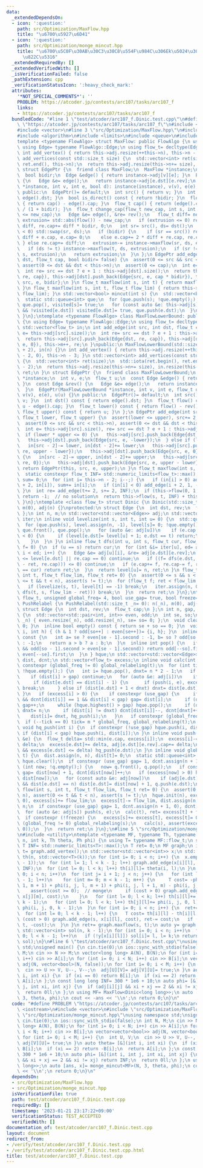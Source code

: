 ```yaml
---
data:
  _extendedDependsOn:
  - icon: ':question:'
    path: src/Optimization/MaxFlow.hpp
    title: "\u6700\u5927\u6D41"
  - icon: ':question:'
    path: src/Optimization/monge_mincut.hpp
    title: "\u6700\u5C0F\u30AB\u30C3\u30C8\u554F\u984C\u306Ek\u5024\u3078\u306E\u4E00\
      \u822C\u5316"
  _extendedRequiredBy: []
  _extendedVerifiedWith: []
  _isVerificationFailed: false
  _pathExtension: cpp
  _verificationStatusIcon: ':heavy_check_mark:'
  attributes:
    '*NOT_SPECIAL_COMMENTS*': ''
    PROBLEM: https://atcoder.jp/contests/arc107/tasks/arc107_f
    links:
    - https://atcoder.jp/contests/arc107/tasks/arc107_f
  bundledCode: "#line 1 \"test/atcoder/arc107_f.Dinic.test.cpp\"\n#define PROBLEM\
    \ \"https://atcoder.jp/contests/arc107/tasks/arc107_f\"\n#include <iostream>\n\
    #include <vector>\n#line 3 \"src/Optimization/MaxFlow.hpp\"\n#include <numeric>\n\
    #include <algorithm>\n#include <limits>\n#include <queue>\n#include <cassert>\n\
    template <typename FlowAlgo> struct MaxFlow: public FlowAlgo {\n using FlowAlgo::FlowAlgo;\n\
    \ using Edge= typename FlowAlgo::Edge;\n using flow_t= decltype(Edge::cap);\n\
    \ int add_vertex() { return this->adj.resize(++this->n), this->n - 1; }\n std::vector<int>\
    \ add_vertices(const std::size_t size) {\n  std::vector<int> ret(size);\n  std::iota(ret.begin(),\
    \ ret.end(), this->n);\n  return this->adj.resize(this->n+= size), ret;\n }\n\
    \ struct EdgePtr {\n  friend class MaxFlow;\n  MaxFlow *instance;\n  int v, e;\n\
    \  bool bidir;\n  Edge &edge() { return instance->adj[v][e]; }\n  Edge &rev()\
    \ {\n   Edge &e= edge();\n   return instance->adj[e.dst][e.rev];\n  }\n  EdgePtr(MaxFlow\
    \ *instance, int v, int e, bool d): instance(instance), v(v), e(e), bidir(d) {}\n\
    \ public:\n  EdgePtr()= default;\n  int src() { return v; }\n  int dst() { return\
    \ edge().dst; }\n  bool is_direct() const { return !bidir; }\n  flow_t flow()\
    \ { return cap() - edge().cap; }\n  flow_t cap() { return (edge().cap + rev().cap)\
    \ / (1 + bidir); }\n  flow_t change_cap(flow_t new_cap, int s, int t) {\n   assert(0\
    \ <= new_cap);\n   Edge &e= edge(), &re= rev();\n   flow_t diff= new_cap - cap(),\
    \ extrusion= std::abs(flow()) - new_cap;\n   if (extrusion <= 0) return e.cap+=\
    \ diff, re.cap+= diff * bidir, 0;\n   int sr= src(), ds= dst();\n   if (flow()\
    \ < 0) std::swap(sr, ds);\n   if (bidir) {\n    if (sr == src()) re.cap+= 2 *\
    \ diff + e.cap, e.cap= 0;\n    else e.cap+= 2 * diff + re.cap, re.cap= 0;\n  \
    \ } else re.cap+= diff;\n   extrusion-= instance->maxflow(sr, ds, extrusion);\n\
    \   if (ds != t) instance->maxflow(t, ds, extrusion);\n   if (sr != s) instance->maxflow(sr,\
    \ s, extrusion);\n   return extrusion;\n  }\n };\n EdgePtr add_edge(int src, int\
    \ dst, flow_t cap, bool bidir= false) {\n  assert(0 <= src && src < this->n),\
    \ assert(0 <= dst && dst < this->n);\n  assert(0 <= cap);\n  int e= this->adj[src].size();\n\
    \  int re= src == dst ? e + 1 : this->adj[dst].size();\n  return this->adj[src].push_back(Edge{dst,\
    \ re, cap}), this->adj[dst].push_back(Edge{src, e, cap * bidir}), this->m++, EdgePtr{this,\
    \ src, e, bidir};\n }\n flow_t maxflow(int s, int t) { return maxflow(s, t, std::numeric_limits<flow_t>::max());\
    \ }\n flow_t maxflow(int s, int t, flow_t flow_lim) { return this->flow(s, t,\
    \ flow_lim); }\n std::vector<bool> mincut(int s) {\n  std::vector<bool> visited(this->n);\n\
    \  static std::queue<int> que;\n  for (que.push(s); !que.empty();) {\n   s= que.front(),\
    \ que.pop(), visited[s]= true;\n   for (const auto &e: this->adj[s])\n    if (e.cap\
    \ && !visited[e.dst]) visited[e.dst]= true, que.push(e.dst);\n  }\n  return visited;\n\
    \ }\n};\ntemplate <typename FlowAlgo> class MaxFlowLowerBound: public FlowAlgo\
    \ {\n using Edge= typename FlowAlgo::Edge;\n using flow_t= decltype(Edge::cap);\n\
    \ std::vector<flow_t> in;\n int add_edge(int src, int dst, flow_t cap) {\n  int\
    \ e= this->adj[src].size();\n  int re= src == dst ? e + 1 : this->adj[dst].size();\n\
    \  return this->adj[src].push_back(Edge{dst, re, cap}), this->adj[dst].push_back(Edge{src,\
    \ e, 0}), this->m++, re;\n }\npublic:\n MaxFlowLowerBound(std::size_t n= 0): FlowAlgo(n\
    \ + 2), in(n) {}\n int add_vertex() { return this->adj.resize(++this->n), in.resize(this->n\
    \ - 2, 0), this->n - 3; }\n std::vector<int> add_vertices(const std::size_t size)\
    \ {\n  std::vector<int> ret(size);\n  std::iota(ret.begin(), ret.end(), this->n\
    \ - 2);\n  return this->adj.resize(this->n+= size), in.resize(this->n - 2, 0),\
    \ ret;\n }\n struct EdgePtr {\n  friend class MaxFlowLowerBound;\n  MaxFlowLowerBound\
    \ *instance;\n  int v, e;\n  flow_t u;\n  const Edge &edge() { return instance->adj[v][e];\
    \ }\n  const Edge &rev() {\n   Edge &e= edge();\n   return instance->adj[e.dst][e.rev];\n\
    \  }\n  EdgePtr(MaxFlowLowerBound *instance, int v, int e, flow_t u): instance(instance),\
    \ v(v), e(e), u(u) {}\n public:\n  EdgePtr()= default;\n  int src() const { return\
    \ v; }\n  int dst() const { return edge().dst; }\n  flow_t flow() const { return\
    \ u - edge().cap; }\n  flow_t lower() const { return flow() - rev().cap; }\n \
    \ flow_t upper() const { return u; }\n };\n EdgePtr add_edge(int src, int dst,\
    \ flow_t lower, flow_t upper) {\n  assert(lower <= upper), src+= 2, dst+= 2;\n\
    \  assert(0 <= src && src < this->n), assert(0 <= dst && dst < this->n);\n  this->m++;\n\
    \  int e= this->adj[src].size(), re= src == dst ? e + 1 : this->adj[dst].size();\n\
    \  if (lower * upper <= 0) {\n   this->adj[src].push_back(Edge{dst, re, upper});\n\
    \   this->adj[dst].push_back(Edge{src, e, -lower});\n  } else if (lower > 0) {\n\
    \   in[src - 2]-= lower, in[dst - 2]+= lower;\n   this->adj[src].push_back(Edge{dst,\
    \ re, upper - lower});\n   this->adj[dst].push_back(Edge{src, e, 0});\n  } else\
    \ {\n   in[src - 2]-= upper, in[dst - 2]+= upper;\n   this->adj[src].push_back(Edge{dst,\
    \ re, 0});\n   this->adj[dst].push_back(Edge{src, e, upper - lower});\n  }\n \
    \ return EdgePtr(this, src, e, upper);\n }\n flow_t maxflow(int s, int t) {\n\
    \  static constexpr flow_t INF= std::numeric_limits<flow_t>::max();\n  flow_t\
    \ sum= 0;\n  for (int i= this->n - 2; i--;) {\n   if (in[i] > 0) add_edge(0, i\
    \ + 2, in[i]), sum+= in[i];\n   if (in[i] < 0) add_edge(i + 2, 1, -in[i]);\n \
    \ }\n  int re= add_edge(t+= 2, s+= 2, INF);\n  if (this->flow(0, 1, INF) < sum)\
    \ return -1;  // no solution\n  return this->flow(s, t, INF) + this->adj[s][re].cap;\n\
    \ }\n};\ntemplate <class flow_t> struct Dinic {\n Dinic(std::size_t _n= 0): n(_n),\
    \ m(0), adj(n) {}\nprotected:\n struct Edge {\n  int dst, rev;\n  flow_t cap;\n\
    \ };\n int n, m;\n std::vector<std::vector<Edge>> adj;\n std::vector<int> level,\
    \ iter;\n inline void levelize(int s, int t, int u= 0) {\n  std::queue<int> que;\n\
    \  for (que.push(s), level.assign(n, -1), level[s]= 0; !que.empty();) {\n   u=\
    \ que.front(), que.pop();\n   for (auto &e: adj[u])\n    if (e.cap > 0 && level[e.dst]\
    \ < 0) {\n     if (level[e.dst]= level[u] + 1; e.dst == t) return;\n     que.push(e.dst);\n\
    \    }\n  }\n }\n inline flow_t dfs(int u, int s, flow_t cur, flow_t ret= 0, flow_t\
    \ f= 0) {\n  if (u == s) return cur;\n  for (int &i= iter[u], ed= adj[u].size();\
    \ i < ed; i++) {\n   Edge &e= adj[u][i], &re= adj[e.dst][e.rev];\n   if (level[u]\
    \ <= level[e.dst] || re.cap == 0) continue;\n   if ((f= dfs(e.dst, s, std::min(cur\
    \ - ret, re.cap))) <= 0) continue;\n   if (e.cap+= f, re.cap-= f, ret+= f; ret\
    \ == cur) return ret;\n  }\n  return level[u]= n, ret;\n }\n flow_t flow(int s,\
    \ int t, flow_t flow_lim, flow_t ret= 0) {\n  assert(0 <= s && s < n), assert(0\
    \ <= t && t < n), assert(s != t);\n  for (flow_t f; ret < flow_lim; ret+= f) {\n\
    \   if (levelize(s, t), level[t] == -1) break;\n   iter.assign(n, 0);\n   if (!(f=\
    \ dfs(t, s, flow_lim - ret))) break;\n  }\n  return ret;\n }\n};\ntemplate <class\
    \ flow_t, unsigned global_freq= 4, bool use_gap= true, bool freeze= false> struct\
    \ PushRelabel {\n PushRelabel(std::size_t _n= 0): n(_n), m(0), adj(n) {}\nprotected:\n\
    \ struct Edge {\n  int dst, rev;\n  flow_t cap;\n };\n int n, gap, m;\n struct\
    \ {\n  std::vector<std::pair<int, int>> even, odd;\n  int se, so;\n  void init(int\
    \ _n) { even.resize(_n), odd.resize(_n), se= so= 0; };\n  void clear() { se= so=\
    \ 0; }\n  inline bool empty() const { return se + so == 0; }\n  void push(int\
    \ i, int h) { (h & 1 ? odd[so++] : even[se++])= {i, h}; }\n  inline int highest()\
    \ const {\n   int a= se ? even[se - 1].second : -1, b= so ? odd[so - 1].second\
    \ : -1;\n   return a > b ? a : b;\n  }\n  inline int pop() {\n   if (!se || (so\
    \ && odd[so - 1].second > even[se - 1].second)) return odd[--so].first;\n   return\
    \ even[--se].first;\n  }\n } hque;\n std::vector<std::vector<Edge>> adj;\n std::vector<int>\
    \ dist, dcnt;\n std::vector<flow_t> excess;\n inline void calc(int t) {\n  if\
    \ constexpr (global_freq != 0) global_relabeling(t);\n  for (int tick= m * global_freq;\
    \ !hque.empty();) {\n   int i= hque.pop(), dnxt= n * 2 - 1;\n   if constexpr (use_gap)\n\
    \    if (dist[i] > gap) continue;\n   for (auto &e: adj[i])\n    if (e.cap) {\n\
    \     if (dist[e.dst] == dist[i] - 1) {\n      if (push(i, e), excess[i] == 0)\
    \ break;\n     } else if (dist[e.dst] + 1 < dnxt) dnxt= dist[e.dst] + 1;\n   \
    \ }\n   if (excess[i] > 0) {\n    if constexpr (use_gap) {\n     if (dnxt != dist[i]\
    \ && dcnt[dist[i]] == 1 && dist[i] < gap) gap= dist[i];\n     if (dnxt == gap)\
    \ gap++;\n     while (hque.highest() > gap) hque.pop();\n     if (dnxt > gap)\
    \ dnxt= n;\n     if (dist[i] != dnxt) dcnt[dist[i]]--, dcnt[dnxt]++;\n    }\n\
    \    dist[i]= dnxt, hq_push(i);\n   }\n   if constexpr (global_freq != 0)\n  \
    \  if (--tick == 0) tick= m * global_freq, global_relabeling(t);\n  }\n }\n inline\
    \ void hq_push(int i) {\n  if constexpr (!use_gap) hque.push(i, dist[i]);\n  else\
    \ if (dist[i] < gap) hque.push(i, dist[i]);\n }\n inline void push(int i, Edge\
    \ &e) {\n  flow_t delta= std::min(e.cap, excess[i]);\n  excess[i]-= delta, e.cap-=\
    \ delta;\n  excess[e.dst]+= delta, adj[e.dst][e.rev].cap+= delta;\n  if (0 < excess[e.dst]\
    \ && excess[e.dst] <= delta) hq_push(e.dst);\n }\n inline void global_relabeling(int\
    \ t) {\n  dist.assign(n, n), dist[t]= 0;\n  static std::queue<int> q;\n  q.push(t),\
    \ hque.clear();\n  if constexpr (use_gap) gap= 1, dcnt.assign(n + 1, 0);\n  for\
    \ (int now; !q.empty();) {\n   now= q.front(), q.pop();\n   if constexpr (use_gap)\
    \ gap= dist[now] + 1, dcnt[dist[now]]++;\n   if (excess[now] > 0) hque.push(now,\
    \ dist[now]);\n   for (const auto &e: adj[now])\n    if (adj[e.dst][e.rev].cap\
    \ && dist[e.dst] == n) dist[e.dst]= dist[now] + 1, q.push(e.dst);\n  }\n }\n flow_t\
    \ flow(int s, int t, flow_t flow_lim, flow_t ret= 0) {\n  assert(0 <= s && s <\
    \ n), assert(0 <= t && t < n), assert(s != t);\n  hque.init(n), excess.assign(n,\
    \ 0), excess[s]+= flow_lim;\n  excess[t]-= flow_lim, dist.assign(n, 0), dist[s]=\
    \ n;\n  if constexpr (use_gap) gap= 1, dcnt.assign(n + 1, 0), dcnt[0]= n - 1;\n\
    \  for (auto &e: adj[s]) push(s, e);\n  calc(t), ret= excess[t] + flow_lim;\n\
    \  if constexpr (!freeze) {\n   excess[s]+= excess[t], excess[t]= 0;\n   if constexpr\
    \ (global_freq != 0) global_relabeling(s);\n   calc(s), assert(excess == std::vector<flow_t>(n,\
    \ 0));\n  }\n  return ret;\n }\n};\n#line 5 \"src/Optimization/monge_mincut.hpp\"\
    \n#include <utility>\ntemplate <typename MF, typename Th, typename Ph> auto monge_mincut(int\
    \ n, int k, Th theta, Ph phi) {\n using T= typename MF::flow_t;\n static constexpr\
    \ T INF= std::numeric_limits<T>::max();\n T ret= 0;\n MF graph;\n int s= graph.add_vertex(),\
    \ t= graph.add_vertex();\n std::vector<std::vector<int>> x;\n std::vector<std::vector<T>>\
    \ th(n, std::vector<T>(k));\n for (int i= 0; i < n; i++) {\n  x.emplace_back(graph.add_vertices(k\
    \ - 1));\n  for (int l= 1; l < k - 1; l++) graph.add_edge(x[i][l], x[i][l - 1],\
    \ INF);\n  for (int l= 0; l < k; l++) th[i][l]= theta(i, l);\n }\n for (int i=\
    \ 0; i < n; i++)\n  for (int j= i + 1; j < n; j++) {\n   for (int l= 0; l < k\
    \ - 1; l++)\n    for (int m= 0; m < k - 1; m++) {\n     T cost= -phi(i, j, l +\
    \ 1, m + 1) + phi(i, j, l, m + 1) + phi(i, j, l + 1, m) - phi(i, j, l, m);\n \
    \    assert(cost >= 0);  // monge\n     if (cost > 0) graph.add_edge(x[i][l],\
    \ x[j][m], cost);\n    }\n   for (int l= 0; l < k; l++) th[i][l]+= phi(i, j, l,\
    \ k - 1);\n   for (int l= 0; l < k; l++) th[j][l]+= phi(i, j, 0, l);\n   ret-=\
    \ phi(i, j, 0, k - 1);\n  }\n for (int i= 0; i < n; i++) {\n  ret+= th[i][0];\n\
    \  for (int l= 0; l < k - 1; l++) {\n   T cost= th[i][l] - th[i][l + 1];\n   if\
    \ (cost > 0) graph.add_edge(s, x[i][l], cost), ret-= cost;\n   if (cost < 0) graph.add_edge(x[i][l],\
    \ t, -cost);\n  }\n }\n ret+= graph.maxflow(s, t);\n auto y= graph.mincut(s);\n\
    \ std::vector<int> sol(n, k - 1);\n for (int i= 0; i < n; i++)\n  for (int l=\
    \ 0; l < k - 1; l++)\n   if (!y[x[i][l]]) sol[i]= l, l= k;\n return std::make_pair(ret,\
    \ sol);\n}\n#line 6 \"test/atcoder/arc107_f.Dinic.test.cpp\"\nusing namespace\
    \ std;\nsigned main() {\n cin.tie(0);\n ios::sync_with_stdio(false);\n int N,\
    \ M;\n cin >> N >> M;\n vector<long long> A(N), B(N);\n for (int i= 0; i < N;\
    \ i++) cin >> A[i];\n for (int i= 0; i < N; i++) cin >> B[i];\n vector<vector<bool>>\
    \ adj(N, vector<bool>(N, false));\n for (int i= 0; i < M; i++) {\n  int U, V;\n\
    \  cin >> U >> V, U--, V--;\n  adj[U][V]= adj[V][U]= true;\n }\n auto theta= [&](int\
    \ i, int xi) {\n  if (xi == 0) return B[i];\n  if (xi == 2) return -B[i];\n  return\
    \ A[i];\n };\n const long long INF= 300 * 1e6 + 10;\n auto phi= [&](int i, int\
    \ j, int xi, int xj) {\n  if (adj[i][j] && xi + xj == 2 && xi != xj) return INF;\n\
    \  return 0ll;\n };\n using MF= MaxFlow<Dinic<long long>>;\n auto [ans, x]= monge_mincut<MF>(N,\
    \ 3, theta, phi);\n cout << -ans << '\\n';\n return 0;\n}\n"
  code: "#define PROBLEM \"https://atcoder.jp/contests/arc107/tasks/arc107_f\"\n#include\
    \ <iostream>\n#include <vector>\n#include \"src/Optimization/MaxFlow.hpp\"\n#include\
    \ \"src/Optimization/monge_mincut.hpp\"\nusing namespace std;\nsigned main() {\n\
    \ cin.tie(0);\n ios::sync_with_stdio(false);\n int N, M;\n cin >> N >> M;\n vector<long\
    \ long> A(N), B(N);\n for (int i= 0; i < N; i++) cin >> A[i];\n for (int i= 0;\
    \ i < N; i++) cin >> B[i];\n vector<vector<bool>> adj(N, vector<bool>(N, false));\n\
    \ for (int i= 0; i < M; i++) {\n  int U, V;\n  cin >> U >> V, U--, V--;\n  adj[U][V]=\
    \ adj[V][U]= true;\n }\n auto theta= [&](int i, int xi) {\n  if (xi == 0) return\
    \ B[i];\n  if (xi == 2) return -B[i];\n  return A[i];\n };\n const long long INF=\
    \ 300 * 1e6 + 10;\n auto phi= [&](int i, int j, int xi, int xj) {\n  if (adj[i][j]\
    \ && xi + xj == 2 && xi != xj) return INF;\n  return 0ll;\n };\n using MF= MaxFlow<Dinic<long\
    \ long>>;\n auto [ans, x]= monge_mincut<MF>(N, 3, theta, phi);\n cout << -ans\
    \ << '\\n';\n return 0;\n}\n"
  dependsOn:
  - src/Optimization/MaxFlow.hpp
  - src/Optimization/monge_mincut.hpp
  isVerificationFile: true
  path: test/atcoder/arc107_f.Dinic.test.cpp
  requiredBy: []
  timestamp: '2023-01-21 23:17:22+09:00'
  verificationStatus: TEST_ACCEPTED
  verifiedWith: []
documentation_of: test/atcoder/arc107_f.Dinic.test.cpp
layout: document
redirect_from:
- /verify/test/atcoder/arc107_f.Dinic.test.cpp
- /verify/test/atcoder/arc107_f.Dinic.test.cpp.html
title: test/atcoder/arc107_f.Dinic.test.cpp
---
```

